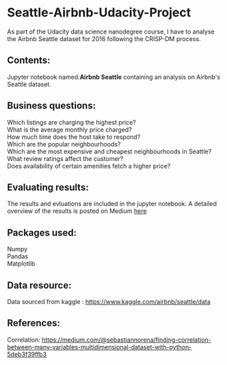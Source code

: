 # Seattle-Airbnb-Udacity-Project

As part of the Udacity data science nanodegree course, I have to analyse the Airbnb Seattle dataset for 2016 following the CRISP-DM process.

## Contents:
Jupyter notebook named:__Airbnb Seattle__ containing an analysis on Airbnb's Seattle dataset.

## Business questions:
  Which listings are charging the highest price?<br>
  What is the average monthly price charged?<br>
  How much time does the host take to respond?<br>
  Which are the popular neighbourhoods?<br>
  Which are the most expensive and cheapest neighbourhoods in Seattle?<br>
  What review ratings affect the customer?<br>
  Does availability of certain amenities fetch a higher price?<br>

## Evaluating results:
The results and evluations are included in the jupyter notebook. A detailed overview of the results is posted on Medium [here](https://medium.com/@sanjanasharma/se-a-ttle-in-a-data-story-aac4da348f37)

## Packages used:
Numpy<br>
Pandas<br>
Matplotlib

## Data resource:

Data sourced from kaggle : https://www.kaggle.com/airbnb/seattle/data

## References:

Correlation: https://medium.com/@sebastiannorena/finding-correlation-between-many-variables-multidimensional-dataset-with-python-5deb3f39ffb3

